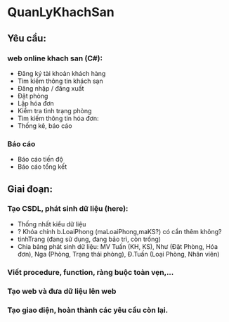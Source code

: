 # QuanLyKhachSan

## Yêu cầu: 
### web online khach san (C#): 
* Đăng ký tài khoản khách hàng
* Tìm kiếm thông tin khách sạn
* Đăng nhập / đăng xuất
* Đặt phòng
* Lập hóa đơn
* Kiểm tra tình trạng phòng
* Tìm kiếm thông tin hóa đơn:
* Thống kê, báo cáo
### Báo cáo
* Báo cáo tiến độ
* Báo cáo tổng kết

## Giai đoạn: 
### Tạo CSDL, phát sinh dữ liệu (here): 
* Thống nhất kiểu dữ liệu
* ? Khóa chính b.LoaiPhong (maLoaiPhong,maKS?) có cần thêm không?
* tinhTrang (đang sử dụng, đang bảo trì, còn trống)
* Chia bảng phát sinh dữ liệu: MV Tuấn (KH, KS), Như (Đặt Phòng, Hóa đơn), Nga (Phòng, Trạng thái phòng), Đ.Tuấn (Loại Phòng, Nhân viên)
### Viết procedure, function, ràng buộc toàn vẹn,...
### Tạo web và đưa dữ liệu lên web
### Tạo giao diện, hoàn thành các yêu cầu còn lại.
